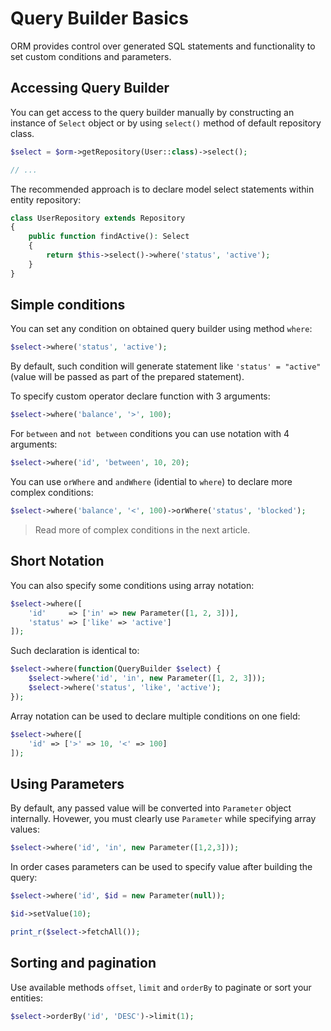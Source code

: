 # Query Builder Basics
ORM provides control over generated SQL statements and functionality to set custom conditions and parameters.

## Accessing Query Builder
You can get access to the query builder manually by constructing an instance of `Select` object or by using `select()` method of default repository class.

```php
$select = $orm->getRepository(User::class)->select();

// ...
```

The recommended approach is to declare model select statements within entity repository:

```php
class UserRepository extends Repository
{
    public function findActive(): Select
    {
        return $this->select()->where('status', 'active');
    }
}
```

## Simple conditions
You can set any condition on obtained query builder using method `where`:

```php
$select->where('status', 'active');
```

By default, such condition will generate statement like `'status' = "active"` (value will be passed as part of the prepared statement).

To specify custom operator declare function with 3 arguments:

```php
$select->where('balance', '>', 100);
```

For `between` and `not between` conditions you can use notation with 4 arguments:

```php
$select->where('id', 'between', 10, 20);
```

You can use `orWhere` and `andWhere` (idential to `where`) to declare more complex conditions:

```php
$select->where('balance', '<', 100)->orWhere('status', 'blocked');
```

> Read more of complex conditions in the next article.

## Short Notation
You can also specify some conditions using array notation:

```php
$select->where([
    'id'     => ['in' => new Parameter([1, 2, 3])],
    'status' => ['like' => 'active']
]);
```

Such declaration is identical to:

```php
$select->where(function(QueryBuilder $select) {
    $select->where('id', 'in', new Parameter([1, 2, 3]));
    $select->where('status', 'like', 'active');
});
```

Array notation can be used to declare multiple conditions on one field:

```php
$select->where([
    'id' => ['>' => 10, '<' => 100]
]);
```

## Using Parameters
By default, any passed value will be converted into `Parameter` object internally. Hovewer, you must clearly use `Parameter` while specifying array values:

```php
$select->where('id', 'in', new Parameter([1,2,3]));
```

In order cases parameters can be used to specify value after building the query:

```php
$select->where('id', $id = new Parameter(null));

$id->setValue(10);

print_r($select->fetchAll());
```

## Sorting and pagination
Use available methods `offset`, `limit` and `orderBy` to paginate or sort your entities:

```php
$select->orderBy('id', 'DESC')->limit(1);
```
